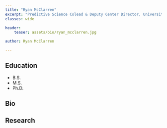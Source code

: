 ```yaml
---
title: "Ryan McClarren"
excerpt: "Predictive Science Colead & Deputy Center Director, University of Noter Dame"
classes: wide

header:
    teaser: assets/bio/ryan_mcclarren.jpg

author: Ryan McClarren

---
```

## Education
* B.S.
* M.S.
* Ph.D.

## Bio


## Research

